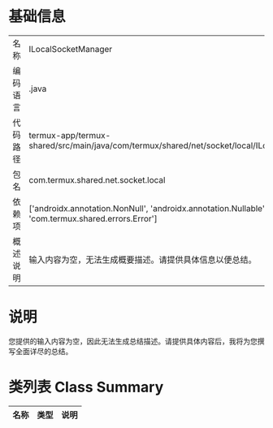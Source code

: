 # 基础信息

|      |      |
|------|------|
| 名称 | ILocalSocketManager |
| 编码语言 | .java |
| 代码路径 | termux-app/termux-shared/src/main/java/com/termux/shared/net/socket/local/ILocalSocketManager.java |
| 包名 | com.termux.shared.net.socket.local |
| 依赖项 | ['androidx.annotation.NonNull', 'androidx.annotation.Nullable', 'com.termux.shared.errors.Error'] |
| 概述说明 | 输入内容为空，无法生成概要描述。请提供具体信息以便总结。 |

# 说明

您提供的输入内容为空，因此无法生成总结描述。请提供具体内容后，我将为您撰写全面详尽的总结。

# 类列表 Class Summary

| 名称   | 类型  | 说明 |
|-------|------|-------------|




